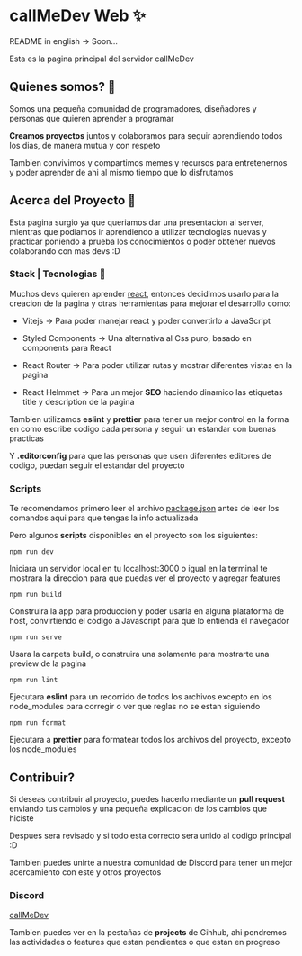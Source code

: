 # callMeDev Web ✨

README in english -> Soon...

Esta es la pagina principal del servidor callMeDev

## Quienes somos? 🤔

Somos una pequeña comunidad de programadores, diseñadores y personas que quieren aprender a programar

**Creamos proyectos** juntos y colaboramos para seguir aprendiendo todos los dias, de manera mutua y con respeto

Tambien convivimos y compartimos memes y recursos para entretenernos y poder aprender de ahi al mismo tiempo que lo disfrutamos

## Acerca del Proyecto 📌

Esta pagina surgio ya que queriamos dar una presentacion al server, mientras que podiamos ir aprendiendo a utilizar tecnologias nuevas y practicar poniendo a prueba los conocimientos o poder obtener nuevos colaborando con mas devs :D

### Stack | Tecnologias 📑

Muchos devs quieren aprender [react](https://reactjs.org/), entonces decidimos usarlo para la creacion de la pagina y otras herramientas para mejorar el desarrollo como:

- Vitejs -> Para poder manejar react y poder convertirlo a JavaScript

- Styled Components -> Una alternativa al Css puro, basado en components para React

- React Router -> Para poder utilizar rutas y mostrar diferentes vistas en la pagina

- React Helmmet -> Para un mejor **SEO** haciendo dinamico las etiquetas title y description de la pagina


Tambien utilizamos **eslint** y **prettier** para tener un mejor control en la forma en como escribe codigo cada persona y seguir un estandar con buenas practicas

Y **.editorconfig** para que las personas que usen diferentes editores de codigo, puedan seguir el estandar del proyecto

### Scripts

Te recomendamos primero leer el archivo [package.json](./package.json) antes de leer los comandos aqui para que tengas la info actualizada

Pero algunos **scripts** disponibles en el proyecto son los siguientes:

```
npm run dev
```

Iniciara un servidor local en tu localhost:3000 o igual en la terminal te mostrara la direccion para que puedas ver el proyecto y agregar features

```
npm run build
```

Construira la app para produccion y poder usarla en alguna plataforma de host, convirtiendo el codigo a Javascript para que lo entienda el navegador


```
npm run serve
```

Usara la carpeta build, o construira una solamente para mostrarte una preview de la pagina

```
npm run lint
```

Ejecutara **eslint** para un recorrido de todos los archivos excepto en los node_modules para corregir o ver que reglas no se estan siguiendo

```
npm run format
```

Ejecutara a **prettier** para formatear todos los archivos del proyecto, excepto los node_modules


## Contribuir?

Si deseas contribuir al proyecto, puedes hacerlo mediante un **pull request** enviando tus cambios y una pequeña explicacion de los cambios que hiciste

Despues sera revisado y si todo esta correcto sera unido al codigo principal :D

Tambien puedes unirte a nuestra comunidad de Discord para tener un mejor acercamiento con este y otros proyectos

### Discord

[callMeDev](https://discord.gg/RTdXPfbz3K)

Tambien puedes ver en la pestañas de **projects** de Gihhub, ahi pondremos las actividades o features que estan pendientes o que estan en progreso
